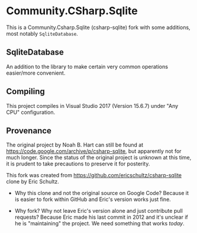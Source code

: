 # Community.CSharp.Sqlite 

This is a Community.Csharp.Sqlite (csharp-sqlite) fork with some additions, most notably `SqliteDatabase`.

## SqliteDatabase

An addition to the library to make certain very common operations easier/more convenient.

## Compiling

This project compiles in Visual Studio 2017 (Version 15.6.7)  under "Any CPU" configuration.

## Provenance

The original project by Noah B. Hart can still be found at https://code.google.com/archive/p/csharp-sqlite, but apparently not for much longer. Since the status of the original project is unknown at this time, it is prudent to take precautions to preserve it for posterity.

This fork was created from https://github.com/ericschultz/csharp-sqlite clone by Eric Schultz. 

- Why this clone and not the original source on Google Code? Because it is easier to fork within GitHub and Eric's version works just fine. 

- Why fork? Why not leave Eric's version alone and just contribute pull requests? Because Eric made his last commit in 2012 and it's unclear if he is "maintaining" the project. We need something that works *today*.
